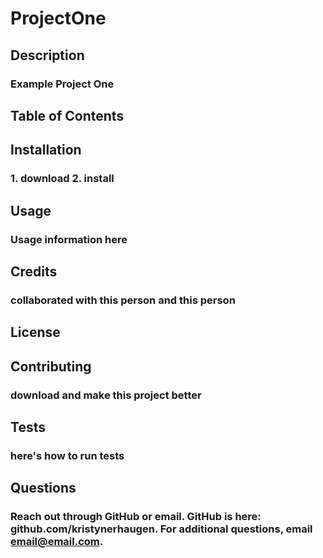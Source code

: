# ProjectOne

  ## Description
  ### Example Project One
  
  ## Table of Contents 

  ## Installation
  ### 1. download 2. install

  ## Usage
  ### Usage information here

  ## Credits
  ### collaborated with this person and this person

  ## License
  ### 

  ## Contributing
  ### download and make this project better

  ## Tests
  ### here's how to run tests

  ## Questions
  ### Reach out through GitHub or email. GitHub is here: github.com/kristynerhaugen. For additional questions, email email@email.com. 
